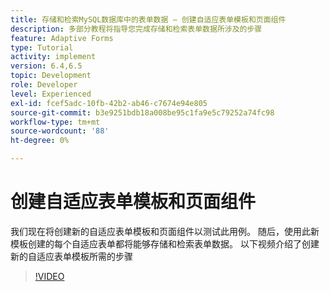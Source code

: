 ```yaml
---
title: 存储和检索MySQL数据库中的表单数据 — 创建自适应表单模板和页面组件
description: 多部分教程将指导您完成存储和检索表单数据所涉及的步骤
feature: Adaptive Forms
type: Tutorial
activity: implement
version: 6.4,6.5
topic: Development
role: Developer
level: Experienced
exl-id: fcef5adc-10fb-42b2-ab46-c7674e94e805
source-git-commit: b3e9251bdb18a008be95c1fa9e5c79252a74fc98
workflow-type: tm+mt
source-wordcount: '88'
ht-degree: 0%

---
```


# 创建自适应表单模板和页面组件

我们现在将创建新的自适应表单模板和页面组件以测试此用例。 随后，使用此新模板创建的每个自适应表单都将能够存储和检索表单数据。
以下视频介绍了创建新的自适应表单模板所需的步骤
>[!VIDEO](https://video.tv.adobe.com/v/27828?quality=12&learn=on)
